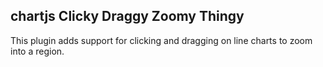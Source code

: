 ## chartjs Clicky Draggy Zoomy Thingy

This plugin adds support for clicking and dragging on line charts to zoom into a region.
